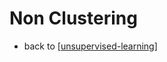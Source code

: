 # Non Clustering

- back to [[unsupervised-learning]]


[//begin]: # "Autogenerated link references for markdown compatibility"
[unsupervised-learning]: unsupervised-learning "Unsupervised Learning"
[//end]: # "Autogenerated link references"
